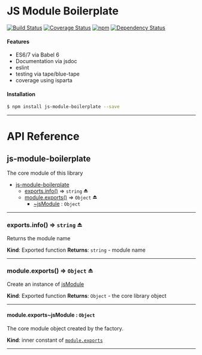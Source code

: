 # JS Module Boilerplate
[![Build Status](https://img.shields.io/circleci/project/nathanmarks/js-module-boilerplate/master.svg?style=flat-square)](https://circleci.com/gh/nathanmarks/js-module-boilerplate)
[![Coverage Status](https://img.shields.io/coveralls/nathanmarks/js-module-boilerplate/master.svg?style=flat-square)](https://coveralls.io/github/nathanmarks/js-module-boilerplate?branch=master)
[![npm](https://img.shields.io/npm/v/js-module-boilerplate.svg?style=flat-square)]()
[![Dependency Status](https://david-dm.org/nathanmarks/js-module-boilerplate.svg?style=flat-square)](https://david-dm.org/nathanmarks/js-module-boilerplate)

#### Features

- ES6/7 via Babel 6
- Documentation via jsdoc
- eslint
- testing via tape/blue-tape
- coverage using isparta

#### Installation

```bash
$ npm install js-module-boilerplate --save
```

---

# API Reference

<a name="module_js-module-boilerplate"></a>
## js-module-boilerplate
The core module of this library


* [js-module-boilerplate](#module_js-module-boilerplate)
    * [exports.info()](#exp_module_js-module-boilerplate.info--exports.info) ⇒ <code>string</code> ⏏
    * [module.exports()](#exp_module_js-module-boilerplate--module.exports) ⇒ <code>Object</code> ⏏
        * [~jsModule](#module_js-module-boilerplate--module.exports..jsModule) : <code>Object</code>


-----

<a name="exp_module_js-module-boilerplate.info--exports.info"></a>
### exports.info() ⇒ <code>string</code> ⏏
Returns the module name

**Kind**: Exported function
**Returns**: <code>string</code> - module name

-----

<a name="exp_module_js-module-boilerplate--module.exports"></a>
### module.exports() ⇒ <code>Object</code> ⏏
Create an instance of [jsModule](#module_js-module-boilerplate--module.exports..jsModule)

**Kind**: Exported function
**Returns**: <code>Object</code> - the core library object

-----

<a name="module_js-module-boilerplate--module.exports..jsModule"></a>
#### module.exports~jsModule : <code>Object</code>
The core module object created by the factory.

**Kind**: inner constant of <code>[module.exports](#exp_module_js-module-boilerplate--module.exports)</code>

-----

